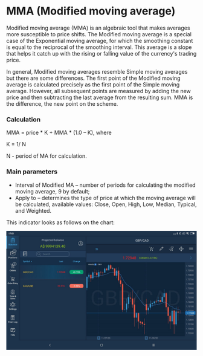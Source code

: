 # MMA \(Modified moving average\)

Modified moving average \(MMA\) is an algebraic tool that makes averages more susceptible to price shifts. The Modified moving average is a special case of the Exponential moving average, for which the smoothing constant is equal to the reciprocal of the smoothing interval. This average is a slope that helps it catch up with the rising or falling value of the currency's trading price.

In general, Modified moving averages resemble Simple moving averages but there are some differences. The first point of the Modified moving average is calculated precisely as the first point of the Simple moving average. However, all subsequent points are measured by adding the new price and then subtracting the last average from the resulting sum. MMA is the difference, the new point on the scheme.

### Calculation

MMA = price \* K + MMA \* \(1.0 – K\), where

K = 1/ N

N - period of MA for calculation.

### Main parameters

* Interval of Modified MA – number of periods for calculating the modified moving average, 9 by default;
* Apply to – determines the type of price at which the moving average will be calculated, available values: Close, Open, High, Low, Median, Typical, and Weighted.

This indicator looks as follows on the chart:

![](../../../../../.gitbook/assets/mma%20%283%29.jpg)

